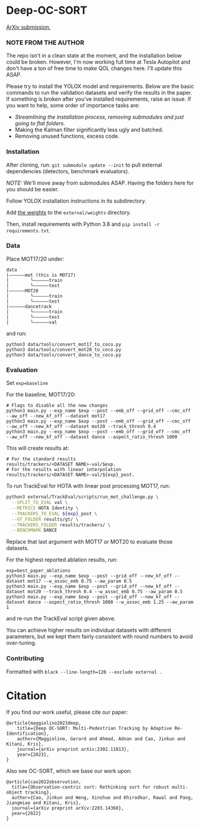 # Deep-OC-SORT

[ArXiv submission.](https://arxiv.org/abs/2302.11813)

### NOTE FROM THE AUTHOR 

The repo isn't in a clean state at the moment, and the installation below could be broken. However, I'm now 
working full time at Tesla Autopilot and don't have a ton of free time to make QOL changes here. I'll update this 
ASAP.

Please try to install the YOLOX model and requirements. Below are the basic commands to run the validation datasets 
and verify the results in the paper. If something is broken after you've installed requirements, raise an issue. If you want to 
help, some order of importance tasks are: 

- *Streamlining the installation process, removing submodules and just going to flat folders.*
- Making the Kalman filter significantly less ugly and batched. 
- Removing unused functions, excess code.  

### Installation

After cloning, run:
`git submodule update --init` to pull external dependencies (detectors, benchmark evaluators).

*NOTE:* We'll move away from submodules ASAP. Having the folders here for you should be easier.  

Follow YOLOX installation instructions in its subdirectory.

Add [the weights](https://drive.google.com/file/d/1iqhM-6V_r1FpOlOzrdP_Ejshgk0DxOob/view) to the `external/weights` directory.

Then, install requirements with Python 3.8 and `pip install -r requirements.txt`.

### Data

Place MOT17/20 under:

```
data
|——————mot (this is MOT17)
|        └——————train
|        └——————test
|——————MOT20
|        └——————train
|        └——————test
|——————dancetrack
|        └——————train
|        └——————test
|        └——————val
```

and run:

```
python3 data/tools/convert_mot17_to_coco.py
python3 data/tools/convert_mot20_to_coco.py
python3 data/tools/convert_dance_to_coco.py
```

### Evaluation

Set `exp=baseline`

For the baseline, MOT17/20:

```
# Flags to disable all the new changes
python3 main.py --exp_name $exp --post --emb_off --grid_off --cmc_off --aw_off --new_kf_off --dataset mot17
python3 main.py --exp_name $exp --post --emb_off --grid_off --cmc_off --aw_off --new_kf_off --dataset mot20 --track_thresh 0.4
python3 main.py --exp_name $exp --post --emb_off --grid_off --cmc_off --aw_off --new_kf_off --dataset dance --aspect_ratio_thresh 1000
```

This will create results at:

```
# For the standard results
results/trackers/<DATASET NAME>-val/$exp.
# For the results with linear interpolation
results/trackers/<DATASET NAME>-val/${exp}_post.
```

To run TrackEval for HOTA with linear post processing MOT17, run:

```bash
python3 external/TrackEval/scripts/run_mot_challenge.py \
  --SPLIT_TO_EVAL val \
  --METRICS HOTA Identity \
  --TRACKERS_TO_EVAL ${exp}_post \
  --GT_FOLDER results/gt/ \
  --TRACKERS_FOLDER results/trackers/ \
  --BENCHMARK DANCE
```

Replace that last argument with MOT17 or MOT20 to evaluate those datasets.  

For the highest reported ablation results, run: 
```
exp=best_paper_ablations
python3 main.py --exp_name $exp --post --grid_off --new_kf_off --dataset mot17 --w_assoc_emb 0.75 --aw_param 0.5
python3 main.py --exp_name $exp --post --grid_off --new_kf_off --dataset mot20 --track_thresh 0.4 --w_assoc_emb 0.75 --aw_param 0.5
python3 main.py --exp_name $exp --post --grid_off --new_kf_off --dataset dance --aspect_ratio_thresh 1000 --w_assoc_emb 1.25 --aw_param 1
```

and re-run the TrackEval script given above. 

You can achieve higher results on individual datasets with different parameters, but we kept them fairly consistent with round 
numbers to avoid over-tuning.

### Contributing

Formatted with `black --line-length=120 --exclude external .`

# Citation

If you find our work useful, please cite our paper: 
```
@article{maggiolino2023deep,
    title={Deep OC-SORT: Multi-Pedestrian Tracking by Adaptive Re-Identification}, 
    author={Maggiolino, Gerard and Ahmad, Adnan and Cao, Jinkun and Kitani, Kris},
    journal={arXiv preprint arXiv:2302.11813},
    year={2023},
}
```

Also see OC-SORT, which we base our work upon: 
```
@article{cao2022observation,
  title={Observation-centric sort: Rethinking sort for robust multi-object tracking},
  author={Cao, Jinkun and Weng, Xinshuo and Khirodkar, Rawal and Pang, Jiangmiao and Kitani, Kris},
  journal={arXiv preprint arXiv:2203.14360},
  year={2022}
}
```
